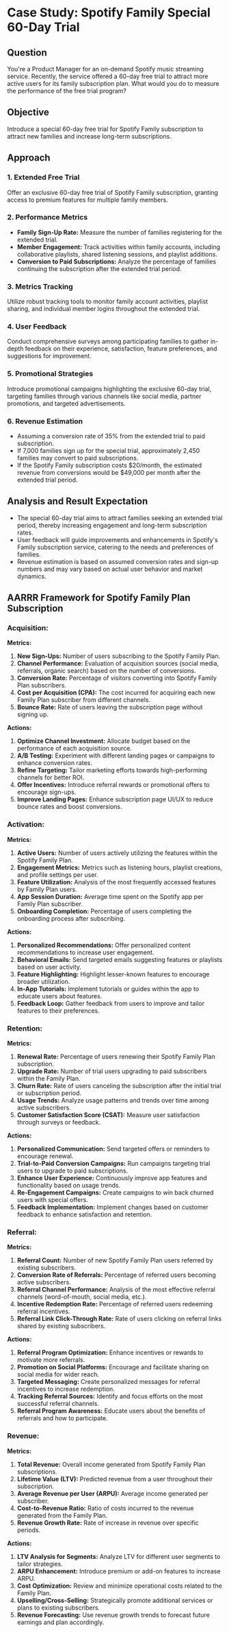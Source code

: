 # Case Study: Spotify Family Special 60-Day Trial

## Question
You're a Product Manager for an on-demand Spotify music streaming service. Recently, the service offered a 60-day free trial to attract more active users for its family subscription plan. What would you do to measure the performance of the free trial program?

## Objective
Introduce a special 60-day free trial for Spotify Family subscription to attract new families and increase long-term subscriptions.

## Approach

### 1. Extended Free Trial
Offer an exclusive 60-day free trial of Spotify Family subscription, granting access to premium features for multiple family members.

### 2. Performance Metrics
- **Family Sign-Up Rate:** Measure the number of families registering for the extended trial.
- **Member Engagement:** Track activities within family accounts, including collaborative playlists, shared listening sessions, and playlist additions.
- **Conversion to Paid Subscriptions:** Analyze the percentage of families continuing the subscription after the extended trial period.

### 3. Metrics Tracking
Utilize robust tracking tools to monitor family account activities, playlist sharing, and individual member logins throughout the extended trial.

### 4. User Feedback
Conduct comprehensive surveys among participating families to gather in-depth feedback on their experience, satisfaction, feature preferences, and suggestions for improvement.

### 5. Promotional Strategies
Introduce promotional campaigns highlighting the exclusive 60-day trial, targeting families through various channels like social media, partner promotions, and targeted advertisements.

### 6. Revenue Estimation
- Assuming a conversion rate of 35% from the extended trial to paid subscription.
- If 7,000 families sign up for the special trial, approximately 2,450 families may convert to paid subscriptions.
- If the Spotify Family subscription costs $20/month, the estimated revenue from conversions would be $49,000 per month after the extended trial period.

## Analysis and Result Expectation
- The special 60-day trial aims to attract families seeking an extended trial period, thereby increasing engagement and long-term subscription rates.
- User feedback will guide improvements and enhancements in Spotify's Family subscription service, catering to the needs and preferences of families.
- Revenue estimation is based on assumed conversion rates and sign-up numbers and may vary based on actual user behavior and market dynamics.

## AARRR Framework for Spotify Family Plan Subscription

### Acquisition:
**Metrics:**
1. **New Sign-Ups:** Number of users subscribing to the Spotify Family Plan.
2. **Channel Performance:** Evaluation of acquisition sources (social media, referrals, organic search) based on the number of conversions.
3. **Conversion Rate:** Percentage of visitors converting into Spotify Family Plan subscribers.
4. **Cost per Acquisition (CPA):** The cost incurred for acquiring each new Family Plan subscriber from different channels.
5. **Bounce Rate:** Rate of users leaving the subscription page without signing up.

**Actions:**
1. **Optimize Channel Investment:** Allocate budget based on the performance of each acquisition source.
2. **A/B Testing:** Experiment with different landing pages or campaigns to enhance conversion rates.
3. **Refine Targeting:** Tailor marketing efforts towards high-performing channels for better ROI.
4. **Offer Incentives:** Introduce referral rewards or promotional offers to encourage sign-ups.
5. **Improve Landing Pages:** Enhance subscription page UI/UX to reduce bounce rates and boost conversions.

### Activation:
**Metrics:**
1. **Active Users:** Number of users actively utilizing the features within the Spotify Family Plan.
2. **Engagement Metrics:** Metrics such as listening hours, playlist creations, and profile settings per user.
3. **Feature Utilization:** Analysis of the most frequently accessed features by Family Plan users.
4. **App Session Duration:** Average time spent on the Spotify app per Family Plan subscriber.
5. **Onboarding Completion:** Percentage of users completing the onboarding process after subscribing.

**Actions:**
1. **Personalized Recommendations:** Offer personalized content recommendations to increase user engagement.
2. **Behavioral Emails:** Send targeted emails suggesting features or playlists based on user activity.
3. **Feature Highlighting:** Highlight lesser-known features to encourage broader utilization.
4. **In-App Tutorials:** Implement tutorials or guides within the app to educate users about features.
5. **Feedback Loop:** Gather feedback from users to improve and tailor features to their preferences.

### Retention:
**Metrics:**
1. **Renewal Rate:** Percentage of users renewing their Spotify Family Plan subscription.
2. **Upgrade Rate:** Number of trial users upgrading to paid subscribers within the Family Plan.
3. **Churn Rate:** Rate of users canceling the subscription after the initial trial or subscription period.
4. **Usage Trends:** Analyze usage patterns and trends over time among active subscribers.
5. **Customer Satisfaction Score (CSAT):** Measure user satisfaction through surveys or feedback.

**Actions:**
1. **Personalized Communication:** Send targeted offers or reminders to encourage renewal.
2. **Trial-to-Paid Conversion Campaigns:** Run campaigns targeting trial users to upgrade to paid subscriptions.
3. **Enhance User Experience:** Continuously improve app features and functionality based on usage trends.
4. **Re-Engagement Campaigns:** Create campaigns to win back churned users with special offers.
5. **Feedback Implementation:** Implement changes based on customer feedback to enhance satisfaction and retention.

### Referral:
**Metrics:**
1. **Referral Count:** Number of new Spotify Family Plan users referred by existing subscribers.
2. **Conversion Rate of Referrals:** Percentage of referred users becoming active subscribers.
3. **Referral Channel Performance:** Analysis of the most effective referral channels (word-of-mouth, social media, etc.).
4. **Incentive Redemption Rate:** Percentage of referred users redeeming referral incentives.
5. **Referral Link Click-Through Rate:** Rate of users clicking on referral links shared by existing subscribers.

**Actions:**
1. **Referral Program Optimization:** Enhance incentives or rewards to motivate more referrals.
2. **Promotion on Social Platforms:** Encourage and facilitate sharing on social media for wider reach.
3. **Targeted Messaging:** Create personalized messages for referral incentives to increase redemption.
4. **Tracking Referral Sources:** Identify and focus efforts on the most successful referral channels.
5. **Referral Program Awareness:** Educate users about the benefits of referrals and how to participate.

### Revenue:
**Metrics:**
1. **Total Revenue:** Overall income generated from Spotify Family Plan subscriptions.
2. **Lifetime Value (LTV):** Predicted revenue from a user throughout their subscription.
3. **Average Revenue per User (ARPU):** Average income generated per subscriber.
4. **Cost-to-Revenue Ratio:** Ratio of costs incurred to the revenue generated from the Family Plan.
5. **Revenue Growth Rate:** Rate of increase in revenue over specific periods.

**Actions:**
1. **LTV Analysis for Segments:** Analyze LTV for different user segments to tailor strategies.
2. **ARPU Enhancement:** Introduce premium or add-on features to increase ARPU.
3. **Cost Optimization:** Review and minimize operational costs related to the Family Plan.
4. **Upselling/Cross-Selling:** Strategically promote additional services or plans to existing subscribers.
5. **Revenue Forecasting:** Use revenue growth trends to forecast future earnings and plan accordingly.
